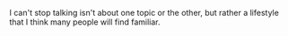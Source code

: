 <!-- 
.. link: 
.. description: 
.. tags: 
.. date: 2013/10/24 19:51:41
.. title: What I'm doing
.. slug: what-im-doing
-->

I can't stop talking isn't about one topic or the other, but rather a lifestyle that I think many people will find familiar.

